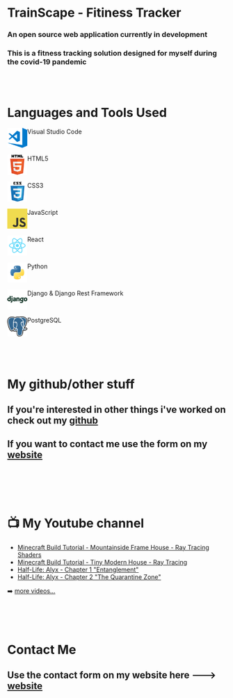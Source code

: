 # TrainScape - Fitiness Tracker

### An open source web application currently in development
### This is a fitness tracking solution designed for myself during the covid-19 pandemic


<br />
<br />


# Languages and Tools Used

<img align="left" alt="Visual Studio Code" width="46px" src="https://raw.githubusercontent.com/github/explore/80688e429a7d4ef2fca1e82350fe8e3517d3494d/topics/visual-studio-code/visual-studio-code.png" />  Visual Studio Code

<br />

<img align="left" alt="HTML5" width="46px" src="https://raw.githubusercontent.com/github/explore/80688e429a7d4ef2fca1e82350fe8e3517d3494d/topics/html/html.png" /> HTML5

<br />

<img align="left" alt="CSS3" width="46px" src="https://raw.githubusercontent.com/github/explore/80688e429a7d4ef2fca1e82350fe8e3517d3494d/topics/css/css.png" /> CSS3

<br />

<img align="left" alt="JavaScript" width="46px" src="https://raw.githubusercontent.com/github/explore/80688e429a7d4ef2fca1e82350fe8e3517d3494d/topics/javascript/javascript.png" /> JavaScript

<br />

<img align="left" alt="React" width="46px" src="https://raw.githubusercontent.com/github/explore/80688e429a7d4ef2fca1e82350fe8e3517d3494d/topics/react/react.png" /> React

<br/>

<img align="left" alt="JavaScript" width="46px" src="https://raw.githubusercontent.com/github/explore/80688e429a7d4ef2fca1e82350fe8e3517d3494d/topics/python/python.png" /> Python

<br />

<img align="left" alt="Django" width="46px" src="https://raw.githubusercontent.com/github/explore/80688e429a7d4ef2fca1e82350fe8e3517d3494d/topics/django/django.png" /> Django & Django Rest Framework

<br />

<img align="left" alt="PostgreSQL" width="46px" src="https://raw.githubusercontent.com/github/explore/80688e429a7d4ef2fca1e82350fe8e3517d3494d/topics/postgresql/postgresql.png" /> PostgreSQL


<br />
<br />
<br />
<br />

# My github/other stuff

## If you're interested in other things i've worked on check out my [github]

## If you want to contact me use the form on my [website]


<br />
<br />
<br />
<br />


# 📺 My Youtube channel

<!-- YOUTUBE:START -->
- [Minecraft Build Tutorial - Mountainside Frame House - Ray Tracing Shaders](https://youtu.be/eKxvAHwXq_Q)
- [Minecraft Build Tutorial - Tiny Modern House - Ray Tracing](https://youtu.be/GJFp7FoVuqk)
- [Half-Life: Alyx - Chapter 1 "Entanglement"](https://youtu.be/MtMtkdshraU)
- [Half-Life: Alyx - Chapter 2 "The Quarantine Zone"](https://youtu.be/sL7JrhOv7q8)
<!-- YOUTUBE:END -->

➡️ [more videos...](https://www.youtube.com/channel/UCzmnYFdFDFCwFJsf6_tmYUQ)


<br />
<br />
<br />


# Contact Me

## Use the contact form on my website here ---> [website]


[website]: https://tristan-marcus.github.io/portfolio/
[linkedin]: https://www.linkedin.com/in/tristan-marcus
[github]: https://github.com/Tristan-Marcus
[youtube]: https://www.youtube.com/channel/UCzmnYFdFDFCwFJsf6_tmYUQ

